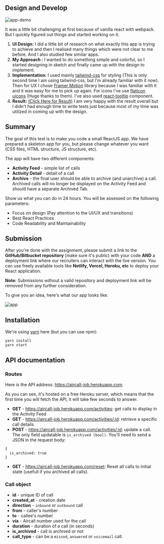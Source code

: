 ## Design and Develop

![app-demo](https://github.com/rhrahul/aircall/blob/785b2e7c566926041884edb23b35621a64b2cfc5/App%20Demo.gif)

It was a little bit challenging at first because of vanilla react with webpack. But I quickly figured out things and started working on it.

 1. **UI Design:** I did a little bit of research on what exactly this app is trying to achieve and then I realised many things which were not clear to me before. And I also studied few similar apps. 
 2. **My Approach :** I wanted to do something simple and colorful, so I started designing in sketch and finally came up with the design to implement.
 3. **Implementation:** I used mainly [tailwind-css](https://tailwindcss.com/) for styling (This is only second time I am using tailwind-css, but I'm already familiar with it now). Then for UX I chose [Framer Motion](https://www.framer.com/motion/) library because I was familiar with it and it was easy for me to pick up again. For icons I've use [flaticon uicons](https://www.flaticon.com/uicons) (Huge thanks to them). I've also used [react-tooltip](https://www.npmjs.com/package/react-tooltip) component.
 4. **Result:** [(Click Here for Result)](https://63126668f972d200091aa410--celebrated-pavlova-b2f37b.netlify.app/) I am very happy with the result overall but I didn't had enough time to write tests just because most of my time was utilized in coming up with the design.


## Summary

The goal of this test is to make you code a small ReactJS app. We have prepared a skeleton app for you, but please change whatever you want (CSS files, HTML structure, JS structure, etc).

The app will have two different components:
- **Activity Feed** - simple list of calls
- **Activity Detail** - detail of a call
- **Archive** - the final user should be able to archive (and unarchive) a call. Archived calls will no longer be displayed on the Activity Feed and should have a separate Archived Tab.

Show us what you can do in 24 hours. You will be assessed on the following parameters: 
- Focus on design (Pay attention to the UI/UX and transitions)
- Best React Practices
- Code Readability and Maintainability

## Submission
After you're done with the assignment, please submit a link to the **GitHub/Bitbucket repository** (make sure it's public) with your code **AND** a deployment link where our recruiters can interact with the live version. You can use freely available tools like **Netlify, Vercel, Heroku, etc** to deploy your React application.

**Note:** Submissions without a valid repository and deployment link will be removed from any further consideration.

To give you an idea, here's what our app looks like:


![app](https://user-images.githubusercontent.com/630714/29357034-763d7216-8276-11e7-8bcb-e77d9645dfcc.png)

## Installation

We're using [yarn](https://yarnpkg.com) here (but you can use npm):

```
yarn install
yarn start
```

## API documentation

### Routes

Here is the API address: https://aircall-job.herokuapp.com.

As you can see, it's hosted on a free Heroku server, which means that the first time you will fetch the API, it will take few seconds to answer.

- **GET** - https://aircall-job.herokuapp.com/activities: get calls to display in the Activity Feed
- **GET** - https://aircall-job.herokuapp.com/activities/:id: retrieve a specific call details
- **POST** - https://aircall-job.herokuapp.com/activities/:id: update a call. The only field updatable is `is_archived (bool)`. You'll need to send a JSON in the request body:
```
{
  is_archived: true
}
```
- **GET** - https://aircall-job.herokuapp.com/reset: Reset all calls to initial state (usefull if you archived all calls).

### Call object

- **id** - unique ID of call
- **created_at** - creation date
- **direction** - `inbound` or `outbound` call
- **from** - caller's number
- **to** - callee's number
- **via** - Aircall number used for the call
- **duration** - duration of a call (in seconds)
- **is_archived** - call is archived or not
- **call_type** - can be a `missed`, `answered` or `voicemail` call.

